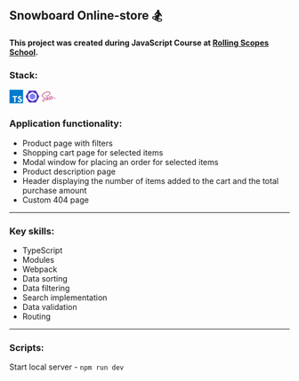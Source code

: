   ## Snowboard Online-store 🏂
  #### This project was created during JavaScript Course at [Rolling Scopes School](https://rs.school/).

### Stack:

<img src="https://raw.githubusercontent.com/devicons/devicon/master/icons/typescript/typescript-original.svg" alt="typescript" width="25" height="25" />

<img src="https://raw.githubusercontent.com/devicons/devicon/master/icons/eslint/eslint-original.svg" alt="eslint" width="25" height="25" />

<img src="https://raw.githubusercontent.com/devicons/devicon/master/icons/sass/sass-original.svg" alt="sass"  width="25" height="25"/>



### **Application functionality:**
* Product page with filters
* Shopping cart page for selected items
* Modal window for placing an order for selected items
* Product description page
* Header displaying the number of items added to the cart and the total 
  purchase amount
* Custom 404 page
<hr>

### **Key skills:**

* TypeScript
* Modules
* Webpack
* Data sorting
* Data filtering
* Search implementation
* Data validation
* Routing

<hr>

### **Scripts:**

Start local server - `npm run dev`
